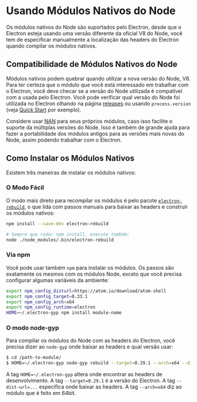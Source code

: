 # Usando Módulos Nativos do Node

Os módulos nativos do Node são suportados pelo Electron, desde que o Electron
esteja usando uma versão diferente da oficial V8 do Node, você tem de
especificar manualmente a localização das headers do Electron quando compilar os
módulos nativos.

## Compatibilidade de Módulos Nativos do Node

Módulos nativos podem quebrar quando utilizar a nova versão do Node, V8.
Para ter certeza que o módulo que você está interessado em trabalhar com o 
Electron, você deve checar se a versão do Node utilizada é compatível com a
usada pelo Electron.
Você pode verificar qual versão do Node foi utilizada no Electron olhando na
página [releases](https://github.com/electron/electron/releases) ou usando
`process.version` (veja [Quick Start](https://github.com/electron/electron/blob/master/docs/tutorial/quick-start.md)
por exemplo).

Considere usar [NAN](https://github.com/nodejs/nan/) para seus próprios
módulos, caso isso facilite o suporte da múltiplas versões do Node. Isso é
também de grande ajuda para fazer a portabilidade dos módulos antigos para as
versões mais novas do Node, assim podendo trabalhar com o Electron.

## Como Instalar os Módulos Nativos

Existem três maneiras de instalar os módulos nativos:

### O Modo Fácil

O modo mais direto para recompilar os módulos é pelo pacote
[`electron-rebuild`](https://github.com/paulcbetts/electron-rebuild),
o que lida com passos manuais para baixar as headers e construir os módulos
nativos:

```sh
npm install --save-dev electron-rebuild

# Sempre que rodar npm install, execute também:
node ./node_modules/.bin/electron-rebuild
```

### Via npm

Você pode usar também `npm` para instalar os módulos. Os passos são exatamente
os mesmos com os módulos Node, exceto que você precisa configurar algumas
variáveis da ambiente:

```bash
export npm_config_disturl=https://atom.io/download/atom-shell
export npm_config_target=0.33.1
export npm_config_arch=x64
export npm_config_runtime=electron
HOME=~/.electron-gyp npm install module-name
```

### O modo node-gyp

Para compilar os módulos do Node com as headers do Electron, você precisa dizer
ao `node-gyp` onde baixar as headers e qual versão usar:

```bash
$ cd /path-to-module/
$ HOME=~/.electron-gyp node-gyp rebuild --target=0.29.1 --arch=x64 --dist-url=https://atom.io/download/atom-shell
```

A tag `HOME=~/.electron-gyp` altera onde encontrar as headers de desenvolvimento.
A tag `--target=0.29.1` é a versão do Electron. A tag `--dist-url=...` especifica
onde baixar as headers. A tag `--arch=x64` diz ao módulo que é feito em 64bit.
